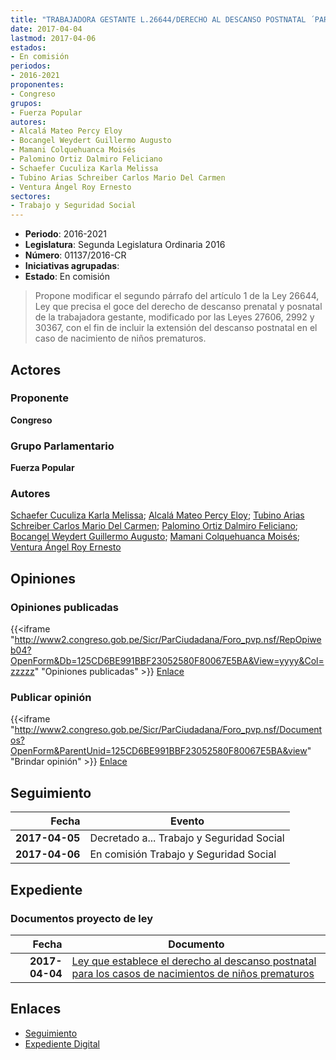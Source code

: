 ```yaml
---
title: "TRABAJADORA GESTANTE L.26644/DERECHO AL DESCANSO POSTNATAL ´PARA LOS CASOS DE NACIMIENTOS DE NIÑOS PREMATUROS"
date: 2017-04-04
lastmod: 2017-04-06
estados:
- En comisión
periodos:
- 2016-2021
proponentes:
- Congreso
grupos:
- Fuerza Popular
autores:
- Alcalá Mateo Percy Eloy
- Bocangel Weydert Guillermo Augusto
- Mamani Colquehuanca Moisés
- Palomino Ortiz Dalmiro Feliciano
- Schaefer Cuculiza Karla Melissa
- Tubino Arias Schreiber Carlos Mario Del Carmen
- Ventura Ángel Roy Ernesto
sectores:
- Trabajo y Seguridad Social
---
```

- **Periodo**: 2016-2021
- **Legislatura**: Segunda Legislatura Ordinaria 2016
- **Número**: 01137/2016-CR
- **Iniciativas agrupadas**: 
- **Estado**: En comisión

> Propone modificar el segundo párrafo del artículo 1 de la Ley 26644, Ley que precisa el goce del derecho de descanso prenatal y posnatal de la trabajadora gestante, modificado por las Leyes 27606, 2992 y 30367, con el fin de incluir la extensión del descanso postnatal en el caso de nacimiento de niños prematuros.


## Actores

### Proponente

**Congreso**

### Grupo Parlamentario

**Fuerza Popular**

### Autores

[Schaefer Cuculiza Karla Melissa](mailto:mailto:kschaefer@congreso.gob.pe); [Alcalá Mateo Percy Eloy](mailto:mailto:palcala@congreso.gob.pe); [Tubino Arias Schreiber Carlos Mario Del Carmen](mailto:mailto:ctubino@congreso.gob.pe); [Palomino Ortiz Dalmiro Feliciano](mailto:mailto:dfpalomino@congreso.gob.pe); [Bocangel Weydert Guillermo Augusto](mailto:mailto:gbocangel@congreso.gob.pe); [Mamani Colquehuanca Moisés](mailto:mailto:mmamani@congreso.gob.pe); [Ventura Ángel Roy Ernesto](mailto:mailto:rventura@congreso.gob.pe)

## Opiniones

### Opiniones publicadas

{{<iframe "http://www2.congreso.gob.pe/Sicr/ParCiudadana/Foro_pvp.nsf/RepOpiweb04?OpenForm&Db=125CD6BE991BBF23052580F80067E5BA&View=yyyy&Col=zzzzz" "Opiniones publicadas" >}}
[Enlace](http://www2.congreso.gob.pe/Sicr/ParCiudadana/Foro_pvp.nsf/RepOpiweb04?OpenForm&Db=125CD6BE991BBF23052580F80067E5BA&View=yyyy&Col=zzzzz)

### Publicar opinión

{{<iframe "http://www2.congreso.gob.pe/Sicr/ParCiudadana/Foro_pvp.nsf/Documentos?OpenForm&ParentUnid=125CD6BE991BBF23052580F80067E5BA&view" "Brindar opinión" >}}
[Enlace](http://www2.congreso.gob.pe/Sicr/ParCiudadana/Foro_pvp.nsf/Documentos?OpenForm&ParentUnid=125CD6BE991BBF23052580F80067E5BA&view)


## Seguimiento

| Fecha | Evento |
|------:|--------|
| **2017-04-05** | Decretado a... Trabajo y Seguridad Social |
| **2017-04-06** | En comisión Trabajo y Seguridad Social |

## Expediente

### Documentos proyecto de ley

| Fecha | Documento |
|------:|-----------|
| **2017-04-04** | [Ley que establece el derecho al descanso postnatal para los casos de nacimientos de niños prematuros](http://www.leyes.congreso.gob.pe/Documentos/2016_2021/Proyectos_de_Ley_y_de_Resoluciones_Legislativas/PL0113720170404..pdf) |

## Enlaces

- [Seguimiento](http://www2.congreso.gob.pe/Sicr/TraDocEstProc/CLProLey2016.nsf/f7fff46988ca05b1052578e100829cc7/7e813de279de964d052580f80062f9ce?OpenDocument)
- [Expediente Digital](http://www2.congreso.gob.pe/Sicr/TraDocEstProc/Expvirt_2011.nsf/visbusqptramdoc1621/01137?opendocument)

